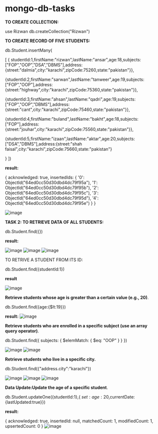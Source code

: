 # mongo-db-tasks



**TO CREATE COLLECTION:**

use Rizwan
db.createCollection("Rizwan")


**TO CREATE RECORD OF FIVE STUDENTS:**


db.Student.insertMany(


[
{
studentId:1,firstName:"rizwan",lastName:"ansar",age:18,subjects:["FOP","OOP","DSA","DBMS"],address:{street:"dalmia",city:"karachi",zipCode:75260,state:"pakistan"}},


{studentId:2,firstName:"sarwan",lastName:"tanweer",age:19,subjects:["FOP","OOP"],address:{street:"highway",city:"karachi",zipCode:75360,state:"pakistan"}},


{studentId:3,firstName:"ahsan",lastName:"qadri",age:19,subjects:["FOP","OOP","DBMS"],address:{street:"cant",city:"karachi",zipCode:75460,state:"pakistan"}},


{studentId:4,firstName:"buland",lastName:"bakht",age:18,subjects:["FOP"],address:{street:"jouhar",city:"karachi",zipCode:75560,state:"pakistan"}},


{studentId:5,firstName:"izaan",lastName:"aktar",age:20,subjects:["DSA","DBMS"],address:{street:"shah faisal",city:"karachi",zipCode:75660,state:"pakistan"}


}
])


**result:**


{
  acknowledged: true,
  insertedIds: {
    '0': ObjectId("64ed0cc50d30dbd4dc79f95a"),
    '1': ObjectId("64ed0cc50d30dbd4dc79f95b"),
    '2': ObjectId("64ed0cc50d30dbd4dc79f95c"),
    '3': ObjectId("64ed0cc50d30dbd4dc79f95d"),
    '4': ObjectId("64ed0cc50d30dbd4dc79f95e")
  }
}


![image](https://github.com/RizwanAnsar2004/mongo-db-tasks/assets/131580981/89e24672-10ee-4759-b9b2-c039b3bd75ad)


**TASK 2: TO RETRIEVE DATA OF ALL STUDENTS:**

db.Student.find({})


**result:**  

![image](https://github.com/RizwanAnsar2004/mongo-db-tasks/assets/131580981/756a6b5c-e4c7-424b-9c48-fdf9992ec210)
![image](https://github.com/RizwanAnsar2004/mongo-db-tasks/assets/131580981/6e4b0842-09d2-4330-9636-275f745c34fe)
![image](https://github.com/RizwanAnsar2004/mongo-db-tasks/assets/131580981/b4339d97-c05d-4db1-bd94-7fe8241c4316)


TO RETRIVE A STUDENT FROM ITS ID:

db.Student.find({studentId:1})


**result**


![image](https://github.com/RizwanAnsar2004/mongo-db-tasks/assets/131580981/e9494421-7ac7-4085-aca5-256085599cea)


**Retrieve students whose age is greater than a certain value (e.g., 20)**.


db.Student.find({age:{$lt:19}})

**result:**
![image](https://github.com/RizwanAnsar2004/mongo-db-tasks/assets/131580981/42a08542-2847-4090-89fe-7babfd8b358c)


**Retrieve students who are enrolled in a specific subject (use an array query operator)**.


db.Student.find({ subjects: { $elemMatch: { $eq: "OOP" } } })

![image](https://github.com/RizwanAnsar2004/mongo-db-tasks/assets/131580981/2277ee0d-e8c1-4165-8b25-852e06a3d6d9)
![image](https://github.com/RizwanAnsar2004/mongo-db-tasks/assets/131580981/9e793a4f-b9e6-4e9c-a718-2fe1490a236a)

**Retrieve students who live in a specific city.**

db.Student.find({"address.city":"karachi"})

![image](https://github.com/RizwanAnsar2004/mongo-db-tasks/assets/131580981/169cf84b-7c33-4ed0-99a3-6b5ccdad7e70)
![image](https://github.com/RizwanAnsar2004/mongo-db-tasks/assets/131580981/b80ca72b-e706-4db4-b5f1-2443326c142b)
![image](https://github.com/RizwanAnsar2004/mongo-db-tasks/assets/131580981/e131b209-8034-4d1f-8b0a-31dd77e9defc)


**Data Update:Update the age of a specific student**.

db.Student.updateOne({studentId:1},{ $set: {age:20},$currentDate:{lastUpdated:true}})

**result:**

{
  acknowledged: true,
  insertedId: null,
  matchedCount: 1,
  modifiedCount: 1,
  upsertedCount: 0
}
![image](https://github.com/RizwanAnsar2004/mongo-db-tasks/assets/131580981/c09fc7f1-ce66-4272-9be0-f86dac3c29b1)

